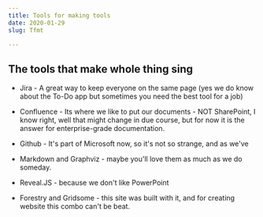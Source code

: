 ```yaml
---
title: Tools for making tools
date: 2020-01-29
slug: Tfmt

---
```

## The tools that make whole thing sing

- Jira - A great way to keep everyone on the same page (yes we do know about the To-Do app but sometimes you need the best tool for a job)

- Confluence - Its where we like to put our documents - NOT SharePoint, I know right, well that might change in due course, but for now it is the answer for enterprise-grade documentation.

- Github - It's part of Microsoft now, so it's not so strange, and as we've 

- Markdown and Graphviz - maybe you'll love them as much as we do someday.

- Reveal.JS - because we don't like PowerPoint

- Forestry and Gridsome - this site was built with it, and for creating website this combo can't be beat.